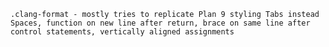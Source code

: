 ``.clang-format - mostly tries to replicate Plan 9 styling
Tabs instead Spaces, function on new line after return, brace on same line after control statements, vertically aligned assignments
``
